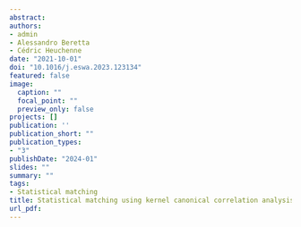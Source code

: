 ```yaml
---
abstract:
authors:
- admin
- Alessandro Beretta
- Cédric Heuchenne 
date: "2021-10-01"
doi: "10.1016/j.eswa.2023.123134"
featured: false
image:
  caption: ""
  focal_point: ""
  preview_only: false
projects: []
publication: ''
publication_short: ""
publication_types:
- "3"
publishDate: "2024-01"
slides: ""
summary: ""
tags:
- Statistical matching
title: Statistical matching using kernel canonical correlation analysis and super-organizing map
url_pdf: 
---
```


